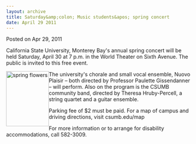 ```yaml
---
layout: archive
title: Saturday&amp;colon; Music students&apos; spring concert
date: April 29 2011
---
```


<span class="date">Posted on Apr 29, 2011 </span>

<p>California State University, Monterey Bay&apos;s annual spring
concert will be held Saturday, April 30 at 7 p.m. in the World
Theater on Sixth Avenue. The public is invited to this free
event.</p>
<p><img alt="spring flowers" src="http://news.csumb.edu/sites/default/files/65/attachments/news/images/flowers.jpg" style="float:left; width:116px; height:150px">The university&apos;s
chorale and small vocal ensemble, Nuovo Plaisir &#x2013; both directed by
Professor Paulette Gissendanner &#x2013; will perform. Also on the program
is the CSUMB community band, directed by Theresa Hruby-Percell, a
string quartet and a guitar ensemble.</img></p>
<p>Parking fee of $2 must be paid. For a map of campus and driving
directions, visit csumb.edu/map</p>
<p>For more information or to arrange for disability
accommodations, call 582-3009.</p>
<p><em>&#xA0;</em></p>
